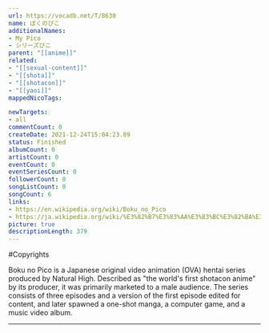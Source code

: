 ```yaml
---
url: https://vocadb.net/T/8630
name: ぼくのぴこ
additionalNames: 
- My Pico
- シリーズぴこ
parent: "[[anime]]"
related:
- "[[sexual-content]]"
- "[[shota]]"
- "[[shotacon]]"
- "[[yaoi]]"
mappedNicoTags:

newTargets:
- all
commentCount: 0
createDate: 2021-12-24T15:04:23.89
status: Finished
albumCount: 0
artistCount: 0
eventCount: 0
eventSeriesCount: 0
followerCount: 0
songListCount: 0
songCount: 6
links: 
- https://en.wikipedia.org/wiki/Boku_no_Pico
- https://ja.wikipedia.org/wiki/%E3%82%B7%E3%83%AA%E3%83%BC%E3%82%BA%E3%81%B4%E3%81%93
picture: true
descriptionLength: 379
---
```


#Copyrights

Boku no Pico is a Japanese original video animation (OVA) hentai series produced by Natural High. Described as "the world's first shotacon anime" by its producer, it was primarily marketed to a male audience. The series consists of three episodes and a version of the first episode edited for content, and later spawned a one-shot manga, a computer game, and a music video album.

---


